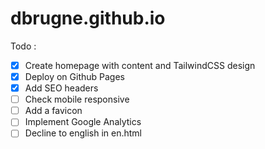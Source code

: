 # dbrugne.github.io

Todo : 
- [x] Create homepage with content and TailwindCSS design
- [x] Deploy on Github Pages
- [x] Add SEO headers
- [ ] Check mobile responsive
- [ ] Add a favicon
- [ ] Implement Google Analytics
- [ ] Decline to english in en.html
